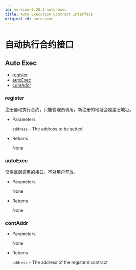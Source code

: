 ```yaml
---
id: version-0.20.1-auto-exec
title: Auto Execution Contract Interface
original_id: auto-exec
---
```


# 自动执行合约接口

<h2 class="hover-list">Auto Exec</h2>

- [register](#register)
- [autoExec](#autoExec)
- [contAddr](#contAddr)

### register

注册自动执行合约，只能管理员调用，新注册的地址会覆盖旧地址。

- Parameters

  `address` - The address to be setted

- Returns

  None

### autoExec

仅供底层调用的接口，不对用户开放。

- Parameters

  None

- Returns

  None

### contAddr

- Parameters

  None

- Returns

  `address` - The address of the registerd contract
